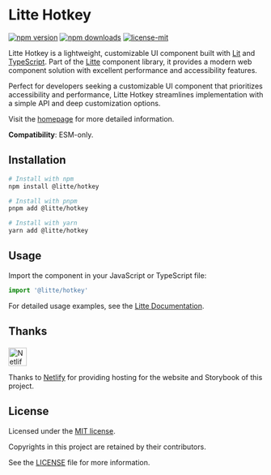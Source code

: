 # Litte Hotkey

[![npm version](https://img.shields.io/npm/v/@litte/hotkey)](https://www.npmjs.com/package/@litte/hotkey)
[![npm downloads](https://img.shields.io/npm/dm/@litte/hotkey)](https://www.npmjs.com/package/@litte/hotkey)
[![license-mit](https://img.shields.io/badge/License-MIT-greens.svg)][license-mit]

Litte Hotkey is a lightweight, customizable UI component built with [Lit][lit]
and [TypeScript][typescript]. Part of the [Litte][litte-homepage] component library,
it provides a modern web component solution with excellent performance and
accessibility features.

Perfect for developers seeking a customizable UI component that prioritizes accessibility and performance,
Litte Hotkey streamlines implementation with a simple API and deep customization options.

Visit the [homepage][litte-homepage] for more detailed information.

**Compatibility**: ESM-only.

## Installation

```sh
# Install with npm
npm install @litte/hotkey

# Install with pnpm
pnpm add @litte/hotkey

# Install with yarn
yarn add @litte/hotkey
```

## Usage

Import the component in your JavaScript or TypeScript file:

```ts
import '@litte/hotkey'
```

For detailed usage examples, see the [Litte Documentation](https://litte.dev/docs).

## Thanks

<p align="left" style="margin-top: 20px;">
  <a href="https://www.netlify.com/?utm_source=litte&utm_medium=npmjs&utm_campaign=README" style="margin-right: 12px;">
    <img src="https://www.netlify.com/img/global/badges/netlify-color-accent.svg" alt="Netlify" height="36px" />
  </a>
</p>

Thanks to [Netlify](https://www.netlify.com/) for providing hosting for the website and Storybook of this project.

## License

Licensed under the [MIT license][license-mit].

Copyrights in this project are retained by their contributors.

See the [LICENSE][license-mit] file for more information.

[litte-homepage]: https://litte.dev
[license-mit]: https://github.com/riipandi/litte/blob/main/LICENSE
[typescript]: https://www.typescriptlang.org
[lit]: https://lit.dev
